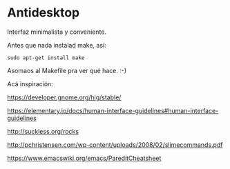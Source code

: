 # Antidesktop

Interfaz minimalista y conveniente.

Antes que nada instalad make, así:

    sudo apt-get install make

Asomaos al Makefile pra ver qué hace. :-)


Acá inspiración:

https://developer.gnome.org/hig/stable/

https://elementary.io/docs/human-interface-guidelines#human-interface-guidelines

http://suckless.org/rocks


http://pchristensen.com/wp-content/uploads/2008/02/slimecommands.pdf

https://www.emacswiki.org/emacs/PareditCheatsheet

